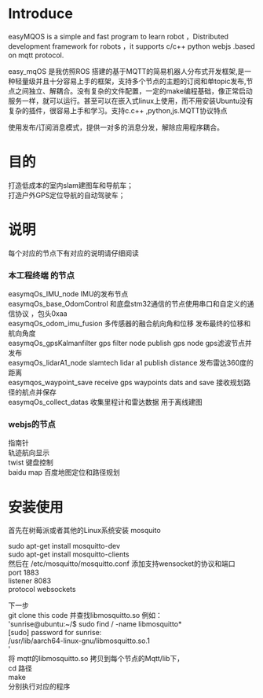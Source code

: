 # Introduce
easyMQOS is a simple and fast program to learn robot ，Distributed development framework for robots ，it supports c/c++ python  webjs .based on mqtt protocol.

easy_mqOS 是我仿照ROS 搭建的基于MQTT的简易机器人分布式开发框架,是一种轻量级并且十分容易上手的框架，支持多个节点的主题的订阅和单topic发布,节点之间独立、解耦合。没有复杂的文件配置，一定的make编程基础，像正常启动服务一样，就可以运行。甚至可以在嵌入式linux上使用，而不用安装Ubuntu没有复杂的插件，很容易上手和学习。支持c.c++ ,python,js.MQTT协议特点

使用发布/订阅消息模式，提供一对多的消息分发，解除应用程序耦合。
# 目的
打造低成本的室内slam建图车和导航车；  
打造户外GPS定位导航的自动驾驶车；   


# 说明
每个对应的节点下有对应的说明请仔细阅读  
### 本工程终端 的节点  
easymqOs_IMU_node   IMU的发布节点   
easymqOs_base_OdomControl  和底盘stm32通信的节点使用串口和自定义的通信协议 ，包头0xaa       
easymqOs_odom_imu_fusion   多传感器的融合航向角和位移   发布最终的位移和航向角度   
easymqOs_gpsKalmanfilter   gps filter node publish gps node   gps滤波节点并发布     
easymqOs_lidarA1_node    slamtech lidar a1 publish distance   发布雷达360度的距离    
easymqos_waypoint_save   receive gps waypoints dats and save 接收规划路径的航点并保存     
easymqOs_collect_datas   收集里程计和雷达数据 用于离线建图   

### webjs的节点  
指南针  
轨迹航向显示  
twist 键盘控制      
baidu map 百度地图定位和路径规划

#  安装使用
首先在树莓派或者其他的Linux系统安装 mosquito   

sudo apt-get install mosquitto-dev   
sudo apt-get install mosquitto-clients   
然后在 /etc/mosquitto/mosquitto.conf 添加支持wensocket的协议和端口   
port 1883   
listener 8083  
protocol websockets  

下一步  
git clone this code   并查找libmosquitto.so 例如：   
'sunrise@ubuntu:~/$ sudo find / -name libmosquitto*   
[sudo] password for sunrise:    
/usr/lib/aarch64-linux-gnu/libmosquitto.so.1   
'   
将 mqtt的libmosquitto.so 拷贝到每个节点的Mqtt/lib下，         
cd  路径  
make   
分别执行对应的程序   
